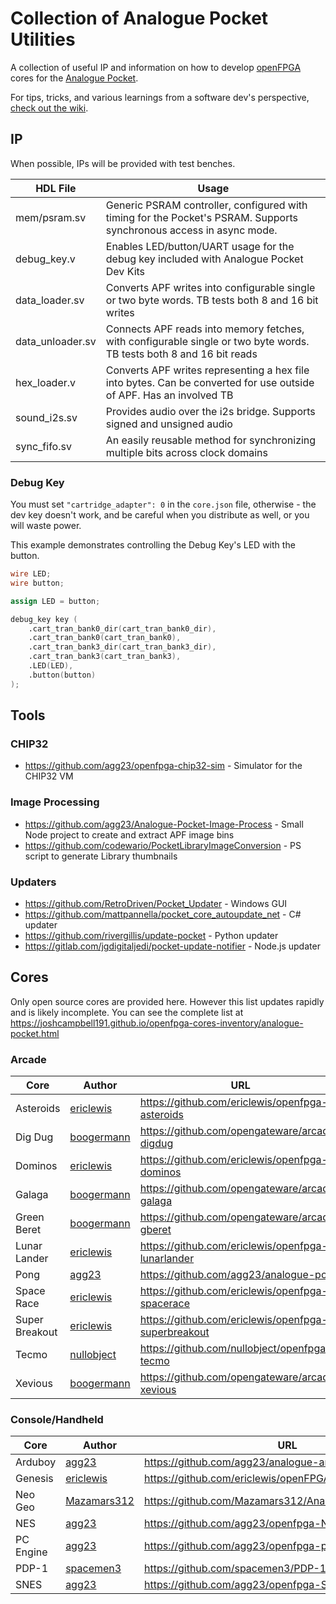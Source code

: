 # Collection of Analogue Pocket Utilities

A collection of useful IP and information on how to develop [openFPGA](https://www.analogue.co/developer/docs/overview) cores for the [Analogue Pocket](https://www.analogue.co/pocket).

For tips, tricks, and various learnings from a software dev's perspective, [check out the wiki](../../wiki).

## IP

When possible, IPs will be provided with test benches.

| HDL File         | Usage                                                                                                                |
|------------------|----------------------------------------------------------------------------------------------------------------------|
| mem/psram.sv     | Generic PSRAM controller, configured with timing for the Pocket's PSRAM. Supports synchronous access in async mode.  |
| debug_key.v      | Enables LED/button/UART usage for the debug key included with Analogue Pocket Dev Kits                               |
| data_loader.sv   | Converts APF writes into configurable single or two byte words. TB tests both 8 and 16 bit writes                    |
| data_unloader.sv | Connects APF reads into memory fetches, with configurable single or two byte words. TB tests both 8 and 16 bit reads |
| hex_loader.v     | Converts APF writes representing a hex file into bytes. Can be converted for use outside of APF. Has an involved TB  |
| sound_i2s.sv     | Provides audio over the i2s bridge. Supports signed and unsigned audio                                               |
| sync_fifo.sv     | An easily reusable method for synchronizing multiple bits across clock domains                                       |

### Debug Key
You must set `"cartridge_adapter": 0` in the `core.json` file, otherwise - the dev key doesn't work, and be careful when you distribute as well, or you will waste power.

This example demonstrates controlling the Debug Key's LED with the button.

```verilog
wire LED;
wire button;

assign LED = button;

debug_key key (
    .cart_tran_bank0_dir(cart_tran_bank0_dir),
    .cart_tran_bank0(cart_tran_bank0),
    .cart_tran_bank3_dir(cart_tran_bank3_dir),
    .cart_tran_bank3(cart_tran_bank3),
    .LED(LED),
    .button(button)
);
```

## Tools

### CHIP32

* https://github.com/agg23/openfpga-chip32-sim - Simulator for the CHIP32 VM

### Image Processing

* https://github.com/agg23/Analogue-Pocket-Image-Process - Small Node project to create and extract APF image bins
* https://github.com/codewario/PocketLibraryImageConversion - PS script to generate Library thumbnails

### Updaters

* https://github.com/RetroDriven/Pocket_Updater - Windows GUI
* https://github.com/mattpannella/pocket_core_autoupdate_net - C# updater
* https://github.com/rivergillis/update-pocket - Python updater
* https://gitlab.com/jgdigitaljedi/pocket-update-notifier - Node.js updater

## Cores

Only open source cores are provided here. However this list updates rapidly and is likely incomplete. You can see the complete list at https://joshcampbell191.github.io/openfpga-cores-inventory/analogue-pocket.html

### Arcade

| Core           | Author                                        | URL                                                   |
|----------------|-----------------------------------------------|-------------------------------------------------------|
| Asteroids      | [ericlewis](https://github.com/ericlewis)     | https://github.com/ericlewis/openfpga-asteroids       |
| Dig Dug        | [boogermann](https://github.com/boogermann)   | https://github.com/opengateware/arcade-digdug         |
| Dominos        | [ericlewis](https://github.com/ericlewis)     | https://github.com/ericlewis/openfpga-dominos         |
| Galaga         | [boogermann](https://github.com/boogermann)   | https://github.com/opengateware/arcade-galaga         |
| Green Beret    | [boogermann](https://github.com/boogermann)   | https://github.com/opengateware/arcade-gberet         |
| Lunar Lander   | [ericlewis](https://github.com/ericlewis)     | https://github.com/ericlewis/openfpga-lunarlander     |
| Pong           | [agg23](https://github.com/agg23)             | https://github.com/agg23/analogue-pong                |
| Space Race     | [ericlewis](https://github.com/ericlewis)     | https://github.com/ericlewis/openfpga-spacerace       |
| Super Breakout | [ericlewis](https://github.com/ericlewis)     | https://github.com/ericlewis/openfpga-superbreakout   |
| Tecmo          | [nullobject](https://github.com/nullobject)   | https://github.com/nullobject/openfpga-tecmo          |
| Xevious        | [boogermann](https://github.com/boogermann)   | https://github.com/opengateware/arcade-xevious        |    


### Console/Handheld

| Core           | Author                                        | URL                                                   |
|----------------|-----------------------------------------------|-------------------------------------------------------|
| Arduboy        | [agg23](https://github.com/agg23)             | https://github.com/agg23/analogue-arduboy             |
| Genesis        | [ericlewis](https://github.com/ericlewis)     | https://github.com/ericlewis/openFPGA-Genesis         |
| Neo Geo        | [Mazamars312](https://github.com/Mazamars312) | https://github.com/Mazamars312/Analogue_Pocket_Neogeo |
| NES            | [agg23](https://github.com/agg23)             | https://github.com/agg23/openfpga-NES                 |
| PC Engine      | [agg23](https://github.com/agg23)             | https://github.com/agg23/openfpga-pcengine            |
| PDP-1          | [spacemen3](https://github.com/spacemen3)     | https://github.com/spacemen3/PDP-1                    |
| SNES           | [agg23](https://github.com/agg23)             | https://github.com/agg23/openfpga-SNES                |
